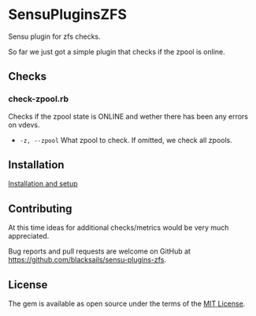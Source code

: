 # SensuPluginsZFS

Sensu plugin for zfs checks.

So far we just got a simple plugin that checks if the zpool is online.

## Checks

### check-zpool.rb

Checks if the zpool state is ONLINE and wether there has been any errors on
vdevs.

- `-z, --zpool` What zpool to check. If omitted, we check all zpools.

## Installation
[Installation and setup](http://sensu-plugins.io/docs/installation_instructions.html)

## Contributing

At this time ideas for additional checks/metrics would be very much appreciated.

Bug reports and pull requests are welcome on GitHub at https://github.com/blacksails/sensu-plugins-zfs.


## License

The gem is available as open source under the terms of the [MIT License](http://opensource.org/licenses/MIT).

